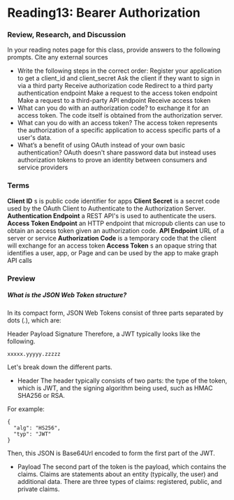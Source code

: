 # Reading13: Bearer Authorization

### Review, Research, and Discussion

In your reading notes page for this class, provide answers to the following prompts. Cite any external sources

- Write the following steps in the correct order:
  Register your application to get a client_id and client_secret
  Ask the client if they want to sign in via a third party
  Receive authorization code
  Redirect to a third party authentication endpoint
  Make a request to the access token endpoint
  Make a request to a third-party API endpoint
  Receive access token
- What can you do with an authorization code? to exchange it for an access token. The code itself is obtained from the authorization server.
- What can you do with an access token? The access token represents the authorization of a specific application to access specific parts of a user's data.
- What’s a benefit of using OAuth instead of your own basic authentication? OAuth doesn't share password data but instead uses authorization tokens to prove an identity between consumers and service providers

### Terms

**Client ID** s is public code identifier for apps
**Client Secret** is a secret code used by the OAuth Client to Authenticate to the Authorization Server.
**Authentication Endpoint** a REST API's is used to authenticate the users.
**Access Token Endpoint** an HTTP endpoint that micropub clients can use to obtain an access token given an authorization code.
**API Endpoint** URL of a server or service
**Authorization Code** is a temporary code that the client will exchange for an access token
**Access Token** s an opaque string that identifies a user, app, or Page and can be used by the app to make graph API calls

### Preview

##### What is the JSON Web Token structure?

In its compact form, JSON Web Tokens consist of three parts separated by dots (.), which are:

Header
Payload
Signature
Therefore, a JWT typically looks like the following.

`xxxxx.yyyyy.zzzzz`

Let's break down the different parts.

- Header
  The header typically consists of two parts: the type of the token, which is JWT, and the signing algorithm being used, such as HMAC SHA256 or RSA.

For example:

```
{
  "alg": "HS256",
  "typ": "JWT"
}
```

Then, this JSON is Base64Url encoded to form the first part of the JWT.

- Payload
  The second part of the token is the payload, which contains the claims. Claims are statements about an entity (typically, the user) and additional data. There are three types of claims: registered, public, and private claims.
